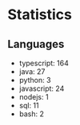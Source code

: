 # Statistics
## Languages
- typescript: 164
- java: 27
- python: 3
- javascript: 24
- nodejs: 1
- sql: 11
- bash: 2
